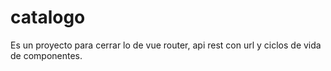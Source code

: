 # catalogo
Es un proyecto para cerrar lo de vue router, api rest  con url y ciclos de vida de componentes.
